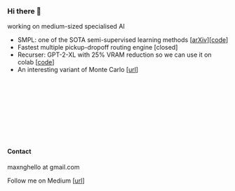 ### Hi there 👋

<!--
**max-ng/max-ng** is a ✨ _special_ ✨ repository because its `README.md` (this file) appears on your GitHub profile.

Here are some ideas to get you started:

- 🔭 I’m currently working on ...
- 🌱 I’m currently learning ...
- 👯 I’m looking to collaborate on ...
- 🤔 I’m looking for help with ...
- 💬 Ask me about ...
- 📫 How to reach me: ...
- 😄 Pronouns: ...
- ⚡ Fun fact: ...
-->

working on medium-sized specialised AI

- SMPL: one of the SOTA semi-supervised learning methods [[arXiv](https://arxiv.org/abs/2212.13420)][[code](https://github.com/max-ng/megaboost)]
- Fastest multiple pickup-dropoff routing engine [closed]
- Recurser: GPT-2-XL with 25% VRAM reduction so we can use it on colab [[code](https://github.com/max-ng/recurser)]
- An interesting variant of Monte Carlo [[url](https://medium.com/@data.scientist/solving-the-interesting-bytedance-interview-question-bb30b31cdf5)]



<br/><br/><br/><br/><br/><br/><br/><br/>



#### Contact
maxnghello at gmail.com

Follow me on Medium [[url](https://medium.com/@data.scientist)]
